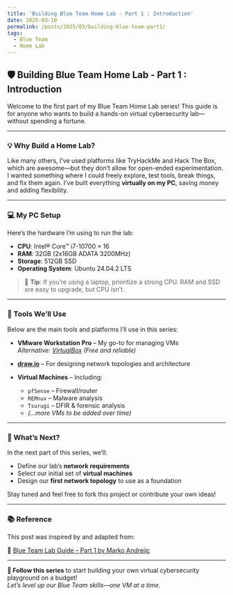 ```yaml
---
title: 'Building Blue Team Home Lab - Part 1 : Introduction'
date: 2025-03-10
permalink: /posts/2025/03/building-blue-team-part1/
tags:
  - Blue Team
  - Home Lab
---
```



## 🛡️ Building Blue Team Home Lab - Part 1 : Introduction

Welcome to the first part of my Blue Team Home Lab series! This guide is for anyone who wants to build a hands-on virtual cybersecurity lab—without spending a fortune.

---

### 💡 Why Build a Home Lab?

Like many others, I’ve used platforms like TryHackMe and Hack The Box, which are awesome—but they don’t allow for open-ended experimentation. I wanted something where I could freely explore, test tools, break things, and fix them again. I’ve built everything **virtually on my PC**, saving money and adding flexibility.

---

### 💻 My PC Setup

Here’s the hardware I’m using to run the lab:

- **CPU**: Intel® Core™ i7-10700 × 16
- **RAM**: 32GB (2x16GB ADATA 3200MHz)
- **Storage**: 512GB SSD
- **Operating System**: Ubuntu 24.04.2 LTS

> 💬 **Tip**: If you’re using a laptop, prioritize a strong CPU. RAM and SSD are easy to upgrade, but CPU isn’t.

---

### 🧰 Tools We’ll Use

Below are the main tools and platforms I’ll use in this series:

- **VMware Workstation Pro** – My go-to for managing VMs  
  *Alternative: [VirtualBox](https://www.virtualbox.org/) (Free and reliable)*

- **[draw.io](https://draw.io/)** – For designing network topologies and architecture

- **Virtual Machines** – Including:
  - `pfSense` – Firewall/router
  - `REMnux` – Malware analysis
  - `Tsurugi` – DFIR & forensic analysis
  - *(...more VMs to be added over time)*

---

### 📌 What’s Next?

In the next part of this series, we’ll:

- Define our lab’s **network requirements**
- Select our initial set of **virtual machines**
- Design our **first network topology** to use as a foundation

Stay tuned and feel free to fork this project or contribute your own ideas!

---

### 📚 Reference

This post was inspired by and adapted from:

🔗 [Blue Team Lab Guide – Part 1 by Marko Andrejic](https://facyber.me/posts/blue-team-lab-guide-part-1/)

---

**🔗 Follow this series** to start building your own virtual cybersecurity playground on a budget!  
*Let’s level up our Blue Team skills—one VM at a time.*
